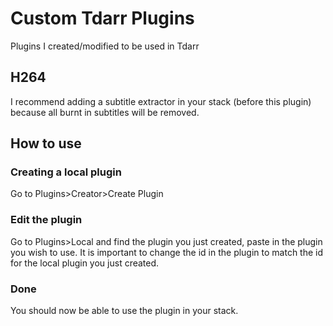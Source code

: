 # Custom Tdarr Plugins

Plugins I created/modified to be used in Tdarr

## H264
I recommend adding a subtitle extractor in your stack (before this plugin) because all burnt in subtitles will be removed.

## How to use

### Creating a local plugin
Go to Plugins>Creator>Create Plugin

### Edit the plugin
Go to Plugins>Local and find the plugin you just created, paste in the plugin you wish to use. It is important to change the id in the plugin to match the id for the local plugin you just created.

### Done
You should now be able to use the plugin in your stack.
